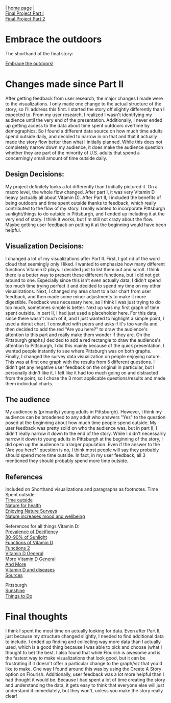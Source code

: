 | [home page](https://chadpenny.github.io/cpenny-portfolio/) |<br>
[Final Project Part I](finalProject_part1.md)<br>
[Final Project Part 2](finalproject_part2.md)
# Embrace the outdoors
The shorthand of the final story:

[Embrace the outdoors!](https://carnegiemellon.shorthandstories.com/embrace-the-outdoors/index.html)

# Changes made since Part II
After getting feedback from user research, the major changes I made were to the visualizations. I only made one change to the actual structure of the story, so I'll address this first. 
I started the story off slightly differently than I expected to. From my user research, I realized I wasn't identifying my audience until the very end of the presentation. Additionally, I never 
ended up getting access to the data about time spent outdoors overtime by demographics. So I found a different data source on how much time adults spend outside daily, and decided to narrow in on that 
and that it actually made the story flow better than what I initially planned. While this does not completely narrow down my audience, it does make the audience question whether they are part of the minority of U.S. adults 
that spend a concerningly small amount of time outside daily. 

## Design Decisions: 
My project definitely looks a lot differently than I initially pictured it. On a macro level, the whole flow changed. After part I, it was very Vitamin D heavy (actually all about Vitamin D). After Part II, I included the benefits of being outdoors and time spent outside thanks to feedback, which 
really contributed to the flow of my story. I really wanted to incorporate Pittsburgh sunlight/things to do outside in Pittsburgh, and I ended up including it at the very end of story. I think it works, but I'm still not crazy about the flow. Maybe getting user feedback on putting it at the beginning 
would have been helpful.

## Visualization Decisions: 
I changed a lot of my visualizations after Part II. First, I got rid of the word cloud that seemingly only I liked. I wanted to emphasize how many different functions Vitamin D plays. I decided just to list them out and scroll. I think there is a better way to present these different functions, but I did not get around to one. Especially since this isn't even actually data, I didn't spend too much time trying perfect it and decided to spend my time on my other visualizations.
Next, I changed my area chart to a bar chart from user feedback, and then made some minor adjustments to make it more digestible. Feedback was necessary here, as I think I was just trying to do too much, sometimes simple is better. Next up was my first graph of time spent outside. In part II, I had just used a placeholder here. For this data, since there wasn't much of it, and I just wanted to highlight a simple point, I used a donut chart. I consulted with peers and asks if it's too vanilla
and then decided to add the red "Are you here?" to draw the audience's attention to this part and really make them wonder if they are. 
On the Pittsburgh graphs,I decided to add a red rectangle to draw the audience's attention to Pittsburgh, I did this mainly because of the quick presentation, I wanted people instantly to see where Pittsburgh was on both graphs. Finally, I changed the survey data visualization on people enjoying nature. This was at first one graph with the results from 5 different questions. I didn't get any negative user feedback on the original in particular, but I personally didn't like it. I felt like it had too much
going on and distracted from the point, so I chose the 3 most applicable questions/results and made them individual charts. 

## The audience
My audience is (primarily) young adults in Pittsburgh). However, I think my audience can be broadened to any adult who answers "Yes" to the question posed at the beginning about how much time people spend outside. 
My user feedback was pretty solid on who the audience was, but in part II, I didn't really narrow it down to the end of the story. While I didn't necessarily narrow it down to young adults in Pittsburgh at the beginning of the story,
I did open up the audience to a larger population. Even if the answer to the "Are you here?" question is no, I think most people will say they probably should spend more time outside. In fact, in my user feedback, all 3 mentioned they should probably spend more time outside. 


## References
Included on Shorthand visualizations and paragraphs as footnotes. 
Time Spent outside<br>
[Time outside](https://www.nrpa.org/publications-research/park-pulse/time-spent-outside-reduces-stress)<br>
[Nature for health](https://pubmed.ncbi.nlm.nih.gov/36520498/)<br>
[Enjoying Nature Surveys](https://www.gov.uk/government/collections/monitor-of-engagement-with-the-natural-environment-survey-purpose-and-results)<br>
[Nature increases mood and wellbeing](https://www.apa.org/monitor/2020/04/nurtured-nature)<br>

References for all things Vitamin D:<br>
[Prevalence of Decifiency](https://pubmed.ncbi.nlm.nih.gov/36263304/)<br>
[80-90% of Sunlight](https://www.ncbi.nlm.nih.gov/pmc/articles/PMC7049620/)<br>
[Functions of Vitamin D](https://ods.od.nih.gov/factsheets/VitaminD-HealthProfessional/)<br>
[Functions 2](https://www.mayoclinic.org/drugs-supplements-vitamin-d/art-20363792)<br>
[Vitamin D General](2https://www.ncbi.nlm.nih.gov/pmc/articles/PMC6032242/)<br>
[More Vitamin D General](https://ods.od.nih.gov/factsheets/VitaminD-HealthProfessional/)<br>
[And More](https://www.health.harvard.edu/staying-healthy/time-for-more-vitamin-)<br>
[Vitamin D and diseases](https://vitamindwiki.com/Chart+of+Vitamin+D+levels+vs+disease+-+Grassroots+Health+June+2013)<br>
[Sources](https://www.healthywa.wa.gov.au/Articles/U_Z/Vitamin-D)<br>

Pittsburgh<br>
[Sunshine](https://www.currentresults.com/Weather/US/average-annual-sunshine-by-city.php)<br>
[Things to Do](https://www.tpl.org/city/pittsburgh-pennsylvania)<br>



# Final thoughts
I think I spent the most time on actually looking for data. Even after Part II, just because my structure changed slightly, I needed to find additional data to include. I ended up finding and collecting way more data than I actually used, which is a good thing
because I was able to pick and choose (what I thought to be) the best. I also found that while Flourish is awesome and is the fastest way to make visualizations that look good, but it can be frustrating if it doesn't offer a particular change to the graph/viz that you'd like to make.
One way I found around this was by using the Create A Story option on Flourish. Additionally, user feedback was a lot more helpful than I had thought it would be. Because I had spent a lot of time creating the story and understanding the data, it gets easy to think that everyone else will just understand it immediately, but they won't, unless you make the story really clear!



